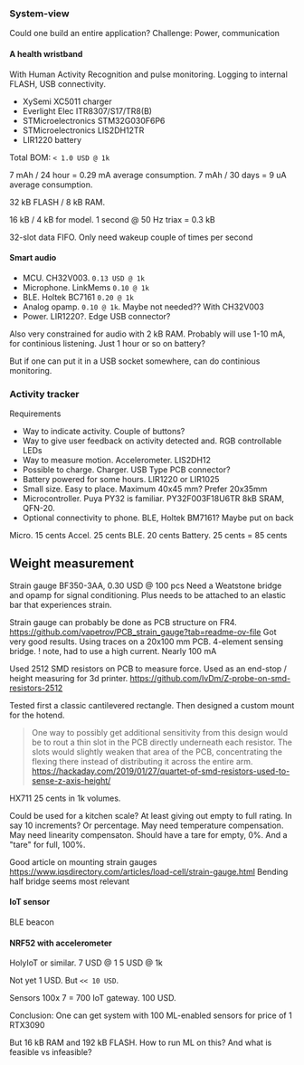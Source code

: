 
### System-view

Could one build an entire application?
Challenge: Power, communication


#### A health wristband
With Human Activity Recognition and pulse monitoring.
Logging to internal FLASH, USB connectivity.

- XySemi XC5011 charger
- Everlight Elec ITR8307/S17/TR8(B)
- STMicroelectronics STM32G030F6P6
- STMicroelectronics LIS2DH12TR
- LIR1220 battery

Total BOM: `< 1.0 USD @ 1k`

7 mAh / 24 hour = 0.29 mA average consumption.
7 mAh / 30 days = 9 uA average consumption.

32 kB FLASH / 8 kB RAM.

16 kB / 4 kB for model.
1 second @ 50 Hz triax = 0.3 kB

32-slot data FIFO. Only need wakeup couple of times per second

#### Smart audio

- MCU. CH32V003. `0.13 USD @ 1k`
- Microphone. LinkMems `0.10 @ 1k`
- BLE. Holtek BC7161 `0.20 @ 1k`
- Analog opamp. `0.10 @ 1k`. Maybe not needed?? With CH32V003
- Power. LIR1220?. Edge USB connector?

Also very constrained for audio with 2 kB RAM.
Probably will use 1-10 mA, for continious listening.
Just 1 hour or so on battery?

But if one can put it in a USB socket somewhere, can do continious monitoring.


### Activity tracker

Requirements

- Way to indicate activity. Couple of buttons?
- Way to give user feedback on activity detected and. RGB controllable LEDs
- Way to measure motion. Accelerometer. LIS2DH12
- Possible to charge. Charger. USB Type PCB connector?
- Battery powered for some hours. LIR1220 or LIR1025
- Small size. Easy to place. Maximum 40x45 mm? Prefer 20x35mm
- Microcontroller. Puya PY32 is familiar. PY32F003F18U6TR 8kB SRAM, QFN-20.
- Optional connectivity to phone. BLE, Holtek BM7161? Maybe put on back

Micro. 15 cents
Accel. 25 cents
BLE. 20 cents
Battery. 25 cents
= 85 cents

## Weight measurement

Strain gauge BF350-3AA, 0.30 USD @ 100 pcs
Need a Weatstone bridge and opamp for signal conditioning.
Plus needs to be attached to an elastic bar that experiences strain.

Strain gauge can probably be done as PCB structure on FR4.
https://github.com/vapetrov/PCB_strain_gauge?tab=readme-ov-file
Got very good results.
Using traces on a 20x100 mm PCB.
4-element sensing bridge.
! note, had to use a high current. Nearly 100 mA

Used 2512 SMD resistors on PCB to measure force.
Used as an end-stop / height measuring for 3d printer.
https://github.com/IvDm/Z-probe-on-smd-resistors-2512

Tested first a classic cantilevered rectangle.
Then designed a custom mount for the hotend.

> One way to possibly get additional sensitivity from this design would be to rout a thin slot in the PCB directly underneath each resistor.
> The slots would slightly weaken that area of the PCB, concentrating the flexing there instead of distributing it across the entire arm.
https://hackaday.com/2019/01/27/quartet-of-smd-resistors-used-to-sense-z-axis-height/

HX711 25 cents in 1k volumes.

Could be used for a kitchen scale?
At least giving out empty to full rating. In say 10 increments? Or percentage.
May need temperature compensation.
May need linearity compensaton.
Should have a tare for empty, 0%.
And a "tare" for full, 100%.

Good article on mounting strain gauges
https://www.iqsdirectory.com/articles/load-cell/strain-gauge.html
Bending half bridge seems most relevant

#### IoT sensor
BLE beacon

#### NRF52 with accelerometer
HolyIoT or similar.
7 USD @ 1
5 USD @ 1k

Not yet 1 USD. But `<< 10 USD`.

Sensors 100x 7 = 700
IoT gateway. 100 USD.

Conclusion:
One can get system with 100 ML-enabled sensors for price of 1 RTX3090

But 16 kB RAM and 192 kB FLASH.
How to run ML on this?
And what is feasible vs infeasible?





